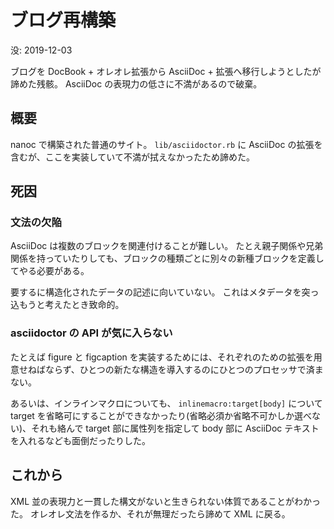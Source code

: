 # ブログ再構築

没: 2019-12-03

ブログを DocBook + オレオレ拡張から AsciiDoc + 拡張へ移行しようとしたが諦めた残骸。
AsciiDoc の表現力の低さに不満があるので破棄。

## 概要

nanoc で構築された普通のサイト。
`lib/asciidoctor.rb` に AsciiDoc の拡張を含むが、ここを実装していて不満が拭えなかったため諦めた。

## 死因

### 文法の欠陥

AsciiDoc は複数のブロックを関連付けることが難しい。
たとえ親子関係や兄弟関係を持っていたりしても、ブロックの種類ごとに別々の新種ブロックを定義してやる必要がある。

要するに構造化されたデータの記述に向いていない。
これはメタデータを突っ込もうと考えたとき致命的。

### asciidoctor の API が気に入らない

たとえば figure と figcaption を実装するためには、それぞれのための拡張を用意せねばならず、ひとつの新たな構造を導入するのにひとつのプロセッサで済まない。

あるいは、インラインマクロについても、 `inlinemacro:target[body]` について target を省略可にすることができなかったり(省略必須か省略不可かしか選べない)、それも絡んで target 部に属性列を指定して body 部に AsciiDoc テキストを入れるなども面倒だったりした。

## これから

XML 並の表現力と一貫した構文がないと生きられない体質であることがわかった。
オレオレ文法を作るか、それが無理だったら諦めて XML に戻る。
